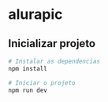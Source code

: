 # alurapic


## Inicializar projeto

``` bash
# Instalar as dependencias
npm install

# Iniciar o projeto
npm run dev

```

